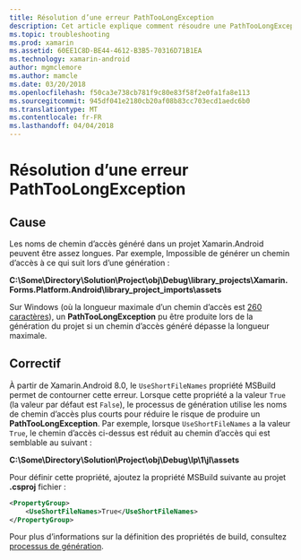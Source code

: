 ```yaml
---
title: Résolution d’une erreur PathTooLongException
description: Cet article explique comment résoudre une PathTooLongException qui peut-être se produire lors de la génération d’une application.
ms.topic: troubleshooting
ms.prod: xamarin
ms.assetid: 60EE1C8D-BE44-4612-B3B5-70316D71B1EA
ms.technology: xamarin-android
author: mgmclemore
ms.author: mamcle
ms.date: 03/20/2018
ms.openlocfilehash: f50ca3e738cb781f9c80e83f58f2e0fa1fa8e113
ms.sourcegitcommit: 945df041e2180cb20af08b83cc703ecd1aedc6b0
ms.translationtype: MT
ms.contentlocale: fr-FR
ms.lasthandoff: 04/04/2018
---
```

# <a name="how-do-i-resolve-a-pathtoolongexception-error"></a>Résolution d’une erreur PathTooLongException

## <a name="cause"></a>Cause

Les noms de chemin d’accès généré dans un projet Xamarin.Android peuvent être assez longues.
Par exemple, Impossible de générer un chemin d’accès à ce qui suit lors d’une génération :

**C:\\Some\\Directory\\Solution\\Project\\obj\\Debug\\__library_projects__\\Xamarin.Forms.Platform.Android\\library_project_imports\\assets**

Sur Windows (où la longueur maximale d’un chemin d’accès est [260 caractères](https://msdn.microsoft.com/library/windows/desktop/aa365247.aspx)), un **PathTooLongException** pu être produite lors de la génération du projet si un chemin d’accès généré dépasse la longueur maximale. 

## <a name="fix"></a>Correctif

À partir de Xamarin.Android 8.0, le `UseShortFileNames` propriété MSBuild permet de contourner cette erreur. Lorsque cette propriété a la valeur `True` (la valeur par défaut est `False`), le processus de génération utilise les noms de chemin d’accès plus courts pour réduire le risque de produire un **PathTooLongException**.
Par exemple, lorsque `UseShortFileNames` a la valeur `True`, le chemin d’accès ci-dessus est réduit au chemin d’accès qui est semblable au suivant :

**C:\\Some\\Directory\\Solution\\Project\\obj\\Debug\\lp\\1\\jl\\assets**

Pour définir cette propriété, ajoutez la propriété MSBuild suivante au projet **.csproj** fichier :

```xml
<PropertyGroup>
    <UseShortFileNames>True</UseShortFileNames>
</PropertyGroup>
```

Pour plus d’informations sur la définition des propriétés de build, consultez [processus de génération](~/android/deploy-test/building-apps/build-process.md).
